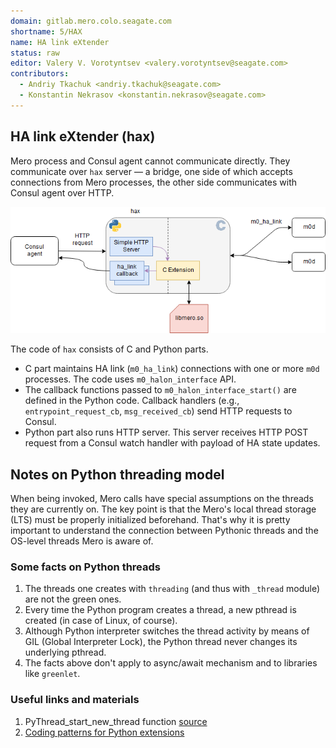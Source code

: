 ```yaml
---
domain: gitlab.mero.colo.seagate.com
shortname: 5/HAX
name: HA link eXtender
status: raw
editor: Valery V. Vorotyntsev <valery.vorotyntsev@seagate.com>
contributors:
  - Andriy Tkachuk <andriy.tkachuk@seagate.com>
  - Konstantin Nekrasov <konstantin.nekrasov@seagate.com>
---
```


## HA link eXtender (hax)

Mero process and Consul agent cannot communicate directly.  They communicate over `hax` server — a bridge, one side of which accepts connections from Mero processes, the other side communicates with Consul agent over HTTP.

![hax](hax.png)

The code of `hax` consists of C and Python parts.

* C part maintains HA link (`m0_ha_link`) connections with one or more `m0d` processes.  The code uses `m0_halon_interface` API.
* The callback functions passed to `m0_halon_interface_start()` are defined in the Python code.  Callback handlers (e.g., `entrypoint_request_cb`, `msg_received_cb`) send HTTP requests to Consul.
* Python part also runs HTTP server.  This server receives HTTP POST request from a Consul watch handler with payload of HA state updates.

## Notes on Python threading model

When being invoked, Mero calls have special assumptions on the threads they are currently on. The key point is that the Mero's local thread storage (LTS)  must be properly initialized beforehand. That's why it is pretty important to understand the connection between Pythonic threads and the OS-level threads Mero is aware of.

### Some facts on Python threads
1. The threads one creates with `threading` (and thus with `_thread` module) are not the green ones.
2. Every time the Python program creates a thread, a new pthread is created (in case of Linux, of course).
3. Although Python interpreter switches the thread activity by means of GIL (Global Interpreter Lock), the Python thread never changes its underlying pthread.
4. The facts above don't apply to async/await mechanism and to libraries like `greenlet`.

### Useful links and materials
1. PyThread_start_new_thread function [source](https://github.com/python/cpython/blob/3.7/Python/thread_pthread.h#L179)
2. [Coding patterns for Python extensions](https://pythonextensionpatterns.readthedocs.io/en/latest/)

